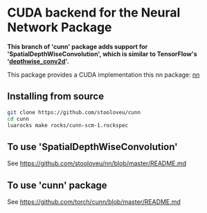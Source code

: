 # CUDA backend for the Neural Network Package #

**This branch of 'cunn' package adds support for 'SpatialDepthWiseConvolution', which is similar to TensorFlow's '[depthwise_conv2d](https://github.com/tensorflow/tensorflow/blob/master/tensorflow/g3doc/api_docs/python/functions_and_classes/shard4/tf.nn.depthwise_conv2d.md)'.**

This package provides a CUDA implementation this nn package: [nn](https://github.com/stooloveu/nn)

## Installing from source
```bash
git clone https://github.com/stooloveu/cunn
cd cunn
luarocks make rocks/cunn-scm-1.rockspec
```

## To use 'SpatialDepthWiseConvolution'

See <https://github.com/stooloveu/nn/blob/master/README.md>

## To use 'cunn' package

See <https://github.com/torch/cunn/blob/master/README.md>
